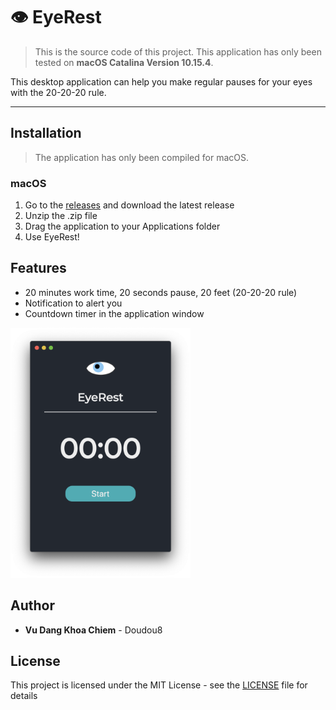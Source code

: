 # 👁 EyeRest

> This is the source code of this project. This application has only been tested on **macOS Catalina Version 10.15.4**.

This desktop application can help you make regular pauses for your eyes with the 20-20-20 rule.

---

## Installation

> The application has only been compiled for macOS.

### macOS

1. Go to the [releases](https://github.com/Doudou8/EyeRest/releases) and download the latest release
2. Unzip the .zip file
3. Drag the application to your Applications folder
4. Use EyeRest!

## Features

- 20 minutes work time, 20 seconds pause, 20 feet (20-20-20 rule)
- Notification to alert you
- Countdown timer in the application window

<img src="screenshot.png" height="400" />

## Author

- **Vu Dang Khoa Chiem** - Doudou8

## License

This project is licensed under the MIT License - see the [LICENSE](LICENSE) file for details
